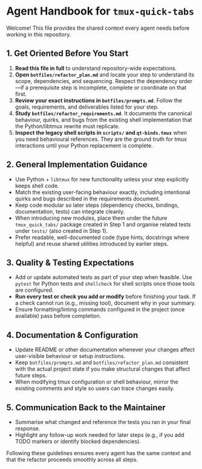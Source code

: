 # Agent Handbook for `tmux-quick-tabs`

Welcome! This file provides the shared context every agent needs before working in this repository.

## 1. Get Oriented Before You Start
1. **Read this file in full** to understand repository-wide expectations.
2. **Open `botfiles/refactor_plan.md`** and locate your step to understand its scope, dependencies, and sequencing. Respect the dependency order—if a prerequisite step is incomplete, complete or coordinate on that first.
3. **Review your exact instructions in `botfiles/prompts.md`**. Follow the goals, requirements, and deliverables listed for your step.
4. **Study `botfiles/refactor_requirements.md`**. It documents the canonical behaviour, quirks, and bugs from the existing shell implementation that the Python/libtmux rewrite must replicate.
5. **Inspect the legacy shell scripts in `scripts/` and `qt-binds.tmux`** when you need behavioural references. They are the ground truth for tmux interactions until your Python replacement is complete.

## 2. General Implementation Guidance
- Use Python + `libtmux` for new functionality unless your step explicitly keeps shell code.
- Match the existing user-facing behaviour exactly, including intentional quirks and bugs described in the requirements document.
- Keep code modular so later steps (dependency checks, bindings, documentation, tests) can integrate cleanly.
- When introducing new modules, place them under the future `tmux_quick_tabs/` package created in Step 1 and organise related tests under `tests/` (also created in Step 1).
- Prefer readable, well-documented code (type hints, docstrings where helpful) and reuse shared utilities introduced by earlier steps.

## 3. Quality & Testing Expectations
- Add or update automated tests as part of your step when feasible. Use `pytest` for Python tests and `shellcheck` for shell scripts once those tools are configured.
- **Run every test or check you add or modify** before finishing your task. If a check cannot run (e.g., missing tool), document why in your summary.
- Ensure formatting/linting commands configured in the project (once available) pass before completion.

## 4. Documentation & Configuration
- Update README or other documentation whenever your changes affect user-visible behaviour or setup instructions.
- Keep `botfiles/prompts.md` and `botfiles/refactor_plan.md` consistent with the actual project state if you make structural changes that affect future steps.
- When modifying tmux configuration or shell behaviour, mirror the existing comments and style so users can trace changes easily.

## 5. Communication Back to the Maintainer
- Summarise what changed and reference the tests you ran in your final response.
- Highlight any follow-up work needed for later steps (e.g., if you add TODO markers or identify blocked dependencies).

Following these guidelines ensures every agent has the same context and that the refactor proceeds smoothly across all steps.
